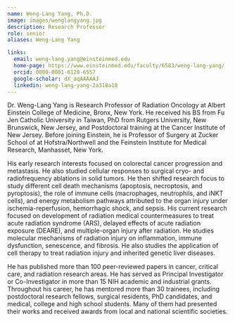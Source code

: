 ```yaml
---
name: Weng-Lang Yang, Ph.D.
image: images/wenglangyang.jpg
description: Research Professor
role: senior
aliases: Weng-Lang Yang

links:
  email: weng-lang.yang@einsteinmed.edu
  home-page: https://www.einsteinmed.edu/faculty/6583/weng-lang-yang/
  orcid: 0000-0001-6128-6557
  google-scholar: dX_aqAAAAAJ
  linkedin: weng-lang-yang-2a318a10
---
```


Dr. Weng-Lang Yang is Research Professor of Radiation Oncology at Albert Einstein College of Medicine, Bronx, New York. He received his BS from Fu Jen Catholic University in Taiwan, PhD from Rutgers University, New Brunswick, New Jersey, and Postdoctoral training at the Cancer Institute of New Jersey. Before joining Einstein, he is Professor of Surgery at Zucker School of at Hofstra/Northwell and the Feinstein Institute for Medical Research, Manhasset, New York. 

His early research interests focused on colorectal cancer progression and metastasis. He also studied cellular responses to surgical cryo- and radiofrequency ablations in solid tumors. He then shifted research focus to study different cell death mechanisms (apoptosis, necroptosis, and pyroptosis), the role of immune cells (macrophages, neutrophils, and iNKT cells), and energy metabolism pathways attributed to the organ injury under ischemia-reperfusion, hemorrhagic shock, and sepsis. His current research focused on development of radiation medical countermeasures to treat acute radiation syndrome (ARS), delayed effects of acute radiation exposure (DEARE), and multiple-organ injury after radiation. He studies molecular mechanisms of radiation injury on inflammation, immune dysfunction, senescence, and fibrosis. He also studies the application of cell therapy to treat radiation injury and inherited genetic liver diseases.

He has published more than 100 peer-reviewed papers in cancer, critical care, and radiation research areas. He has served as Principal Investigator or Co-Investigator in more than 15 NIH academic and industrial grants. Throughout his career, he has mentored more than 30 trainees, including postdoctoral research fellows, surgical residents, PhD candidates, and medical, college and high school students. Many of them had presented their works and received awards from local and national scientific societies.
